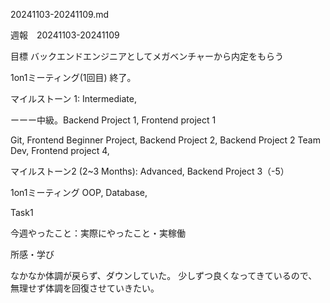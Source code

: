 
20241103-20241109.md

週報　20241103-20241109

目標 バックエンドエンジニアとしてメガベンチャーから内定をもらう

1on1ミーティング(1回目) 終了。

マイルストーン 1: Intermediate, 


ーーー中級。Backend Project 1, Frontend project 1

 Git, Frontend Beginner Project, Backend Project 2,
 Backend Project 2 Team Dev, Frontend project 4,

マイルストーン2 (2~3 Months): Advanced, Backend Project 3（-5）

1on1ミーティング
OOP, Database,


Task1

今週やったこと：実際にやったこと・実稼働


所感・学び

なかなか体調が戻らず、ダウンしていた。
少しずつ良くなってきているので、無理せず体調を回復させていきたい。
